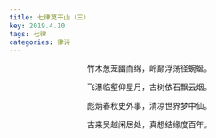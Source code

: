 ```yaml
---
title: 七律莫干山（三）
key: 2019.4.10
tags: 七律
categories: 律诗
---
```


<p align="center">竹木葱茏幽而绵，岭巅浮荡径蜿蜒。
</p>
<p align="center">飞瀑临壑仰星月，古树依石飘云烟。
</p>
<p align="center">彪炳春秋史外事，清凉世界梦中仙。
</p>
<p align="center">古来吴越闲居处，真想结缘度百年。
</p>
<p align="center"></br>
</p>
